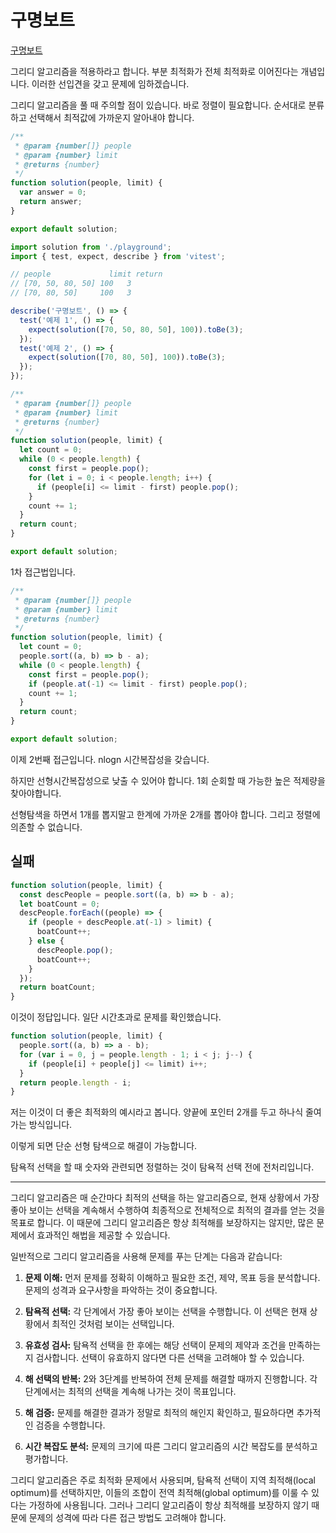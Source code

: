 # 구명보트

[구명보트](https://school.programmers.co.kr/learn/courses/30/lessons/42885)

그리디 알고리즘을 적용하라고 합니다. 부분 최적화가 전체 최적화로 이어진다는 개념입니다. 이러한 선입견을 갖고 문제에 임하겠습니다.

그리디 알고리즘을 풀 때 주의할 점이 있습니다. 바로 정렬이 필요합니다. 순서대로 분류하고 선택해서 최적값에 가까운지 알아내야 합니다.

```js
/**
 * @param {number[]} people
 * @param {number} limit
 * @returns {number}
 */
function solution(people, limit) {
  var answer = 0;
  return answer;
}

export default solution;
```

```js
import solution from './playground';
import { test, expect, describe } from 'vitest';

// people	          limit	return
// [70, 50, 80, 50]	100	  3
// [70, 80, 50]	    100	  3

describe('구명보트', () => {
  test('예제 1', () => {
    expect(solution([70, 50, 80, 50], 100)).toBe(3);
  });
  test('예제 2', () => {
    expect(solution([70, 80, 50], 100)).toBe(3);
  });
});
```

```js
/**
 * @param {number[]} people
 * @param {number} limit
 * @returns {number}
 */
function solution(people, limit) {
  let count = 0;
  while (0 < people.length) {
    const first = people.pop();
    for (let i = 0; i < people.length; i++) {
      if (people[i] <= limit - first) people.pop();
    }
    count += 1;
  }
  return count;
}

export default solution;
```

1차 접근법입니다.

```js
/**
 * @param {number[]} people
 * @param {number} limit
 * @returns {number}
 */
function solution(people, limit) {
  let count = 0;
  people.sort((a, b) => b - a);
  while (0 < people.length) {
    const first = people.pop();
    if (people.at(-1) <= limit - first) people.pop();
    count += 1;
  }
  return count;
}

export default solution;
```

이제 2번째 접근입니다. nlogn 시간복잡성을 갖습니다.

하지만 선형시간복잡성으로 낮출 수 있어야 합니다. 1회 순회할 때 가능한 높은 적제량을 찾아야합니다.

선형탐색을 하면서 1개를 뽑지말고 한계에 가까운 2개를 뽑아야 합니다. 그리고 정렬에 의존할 수 없습니다.

## 실패

```js
function solution(people, limit) {
  const descPeople = people.sort((a, b) => b - a);
  let boatCount = 0;
  descPeople.forEach((people) => {
    if (people + descPeople.at(-1) > limit) {
      boatCount++;
    } else {
      descPeople.pop();
      boatCount++;
    }
  });
  return boatCount;
}
```

이것이 정답입니다. 일단 시간초과로 문제를 확인했습니다.

```js
function solution(people, limit) {
  people.sort((a, b) => a - b);
  for (var i = 0, j = people.length - 1; i < j; j--) {
    if (people[i] + people[j] <= limit) i++;
  }
  return people.length - i;
}
```

저는 이것이 더 좋은 최적화의 예시라고 봅니다. 양끝에 포인터 2개를 두고 하나식 줄여가는 방식입니다.

이렇게 되면 단순 선형 탐색으로 해결이 가능합니다.

탐욕적 선택을 할 때 숫자와 관련되면 정렬하는 것이 탐욕적 선택 전에 전처리입니다.

---

그리디 알고리즘은 매 순간마다 최적의 선택을 하는 알고리즘으로, 현재 상황에서 가장 좋아 보이는 선택을 계속해서 수행하여 최종적으로 전체적으로 최적의 결과를 얻는 것을 목표로 합니다. 이 때문에 그리디 알고리즘은 항상 최적해를 보장하지는 않지만, 많은 문제에서 효과적인 해법을 제공할 수 있습니다.

일반적으로 그리디 알고리즘을 사용해 문제를 푸는 단계는 다음과 같습니다:

1. **문제 이해:** 먼저 문제를 정확히 이해하고 필요한 조건, 제약, 목표 등을 분석합니다. 문제의 성격과 요구사항을 파악하는 것이 중요합니다.

2. **탐욕적 선택:** 각 단계에서 가장 좋아 보이는 선택을 수행합니다. 이 선택은 현재 상황에서 최적인 것처럼 보이는 선택입니다.

3. **유효성 검사:** 탐욕적 선택을 한 후에는 해당 선택이 문제의 제약과 조건을 만족하는지 검사합니다. 선택이 유효하지 않다면 다른 선택을 고려해야 할 수 있습니다.

4. **해 선택의 반복:** 2와 3단계를 반복하여 전체 문제를 해결할 때까지 진행합니다. 각 단계에서는 최적의 선택을 계속해 나가는 것이 목표입니다.

5. **해 검증:** 문제를 해결한 결과가 정말로 최적의 해인지 확인하고, 필요하다면 추가적인 검증을 수행합니다.

6. **시간 복잡도 분석:** 문제의 크기에 따른 그리디 알고리즘의 시간 복잡도를 분석하고 평가합니다.

그리디 알고리즘은 주로 최적화 문제에서 사용되며, 탐욕적 선택이 지역 최적해(local optimum)를 선택하지만, 이들의 조합이 전역 최적해(global optimum)를 이룰 수 있다는 가정하에 사용됩니다. 그러나 그리디 알고리즘이 항상 최적해를 보장하지 않기 때문에 문제의 성격에 따라 다른 접근 방법도 고려해야 합니다.
